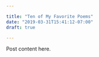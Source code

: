 ```yaml
---

title: "Ten of My Favorite Poems"
date: "2019-03-31T15:41:12-07:00"
draft: true

---
```


Post content here.
